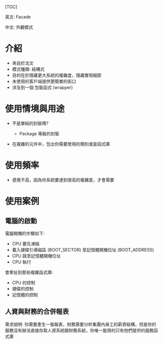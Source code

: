 # 

[TOC]

英文: Facade

中文: 外觀模式



# 介紹

- 來自於法文
- 模式種類: 結構式
- 目的在於隱藏更大系統的複雜度，隱藏實現細節
- 未使用的客戶端提供更簡單的街口
- 涉及到一個 包裝函式 (wrapper)



# 使用情境與用途

- 不是單純的封裝嗎?
  - Package 等級的封裝

- 在複雜的元件中，包出你需要使用的類別或是函式庫





# 使用頻率

- 感覺不高，因為你系統要達到很高的複雜度，才會需要



# 使用案例 

## 電腦的啟動

電腦開機的步驟如下:

- CPU 要先凍結
- 載入硬碟引導磁區 (BOOT_SECTOR) 至記憶體開機位址 (BOOT_ADDRESS)
- CPU 跳至記憶體開機位址
- CPU 執行

會牽扯到那些複雜函式庫:

- CPU 的控制
- 硬碟的控制
- 記憶體的控制















## 人資與財務的合併報表

需求說明: 你需要產生一張報表，財務需要分析集團內員工的薪資結構，但是你的服務沒有辦法直接存取人資系統跟財務系統，你唯一能用的只有他們提供的服務函式庫



## 

